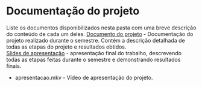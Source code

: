 # Documentação do projeto

Liste os documentos disponibilizados nesta pasta com uma breve descrição do conteúdo de cada um deles.
[Documento do projeto](https://github.com/ICEI-PUC-Minas-PMV-SI/pmv-si-2023-2-pe2-t2-grupo-3-varejo-online/files/13624555/Documento.do.projeto.pdf)  - Documentação do projeto realizado durante o semestre. Contém a descrição detalhada de todas as etapas do projeto e resultados obtidos. <br> 
[Slides de apresentação](https://github.com/ICEI-PUC-Minas-PMV-SI/pmv-si-2023-2-pe2-t2-grupo-3-varejo-online/files/13624557/PetCare.pptx) - apresentação final do trabalho, descrevendo todas as etapas feitas durante o semestre e demonstrando resultados finais.


* apresentacao.mkv - Vídeo de apresentação do projeto.


